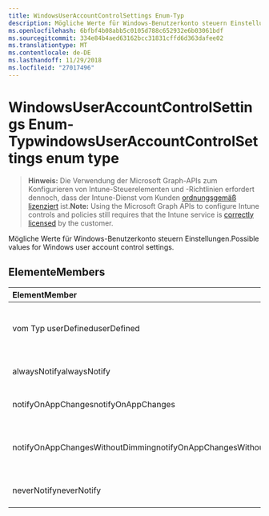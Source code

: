 ```yaml
---
title: WindowsUserAccountControlSettings Enum-Typ
description: Mögliche Werte für Windows-Benutzerkonto steuern Einstellungen.
ms.openlocfilehash: 6bfbf4b08abb5c0105d788c652932e6b03061bdf
ms.sourcegitcommit: 334e84b4aed63162bcc31831cffd6d363dafee02
ms.translationtype: MT
ms.contentlocale: de-DE
ms.lasthandoff: 11/29/2018
ms.locfileid: "27017496"
---
```

# <a name="windowsuseraccountcontrolsettings-enum-type"></a><span data-ttu-id="56d85-103">WindowsUserAccountControlSettings Enum-Typ</span><span class="sxs-lookup"><span data-stu-id="56d85-103">windowsUserAccountControlSettings enum type</span></span>

> <span data-ttu-id="56d85-104">**Hinweis:** Die Verwendung der Microsoft Graph-APIs zum Konfigurieren von Intune-Steuerelementen und -Richtlinien erfordert dennoch, dass der Intune-Dienst vom Kunden [ordnungsgemäß lizenziert](https://go.microsoft.com/fwlink/?linkid=839381) ist.</span><span class="sxs-lookup"><span data-stu-id="56d85-104">**Note:** Using the Microsoft Graph APIs to configure Intune controls and policies still requires that the Intune service is [correctly licensed](https://go.microsoft.com/fwlink/?linkid=839381) by the customer.</span></span>

<span data-ttu-id="56d85-105">Mögliche Werte für Windows-Benutzerkonto steuern Einstellungen.</span><span class="sxs-lookup"><span data-stu-id="56d85-105">Possible values for Windows user account control settings.</span></span>
## <a name="members"></a><span data-ttu-id="56d85-106">Elemente</span><span class="sxs-lookup"><span data-stu-id="56d85-106">Members</span></span>
|<span data-ttu-id="56d85-107">Element</span><span class="sxs-lookup"><span data-stu-id="56d85-107">Member</span></span>|<span data-ttu-id="56d85-108">Wert</span><span class="sxs-lookup"><span data-stu-id="56d85-108">Value</span></span>|<span data-ttu-id="56d85-109">Beschreibung</span><span class="sxs-lookup"><span data-stu-id="56d85-109">Description</span></span>|
|:---|:---|:---|
|<span data-ttu-id="56d85-110">vom Typ userDefined</span><span class="sxs-lookup"><span data-stu-id="56d85-110">userDefined</span></span>|<span data-ttu-id="56d85-111">0</span><span class="sxs-lookup"><span data-stu-id="56d85-111">0</span></span>|<span data-ttu-id="56d85-112">User-Defined, Standardwert, keine beabsichtigt.</span><span class="sxs-lookup"><span data-stu-id="56d85-112">User Defined, default value, no intent.</span></span>|
|<span data-ttu-id="56d85-113">alwaysNotify</span><span class="sxs-lookup"><span data-stu-id="56d85-113">alwaysNotify</span></span>|<span data-ttu-id="56d85-114">1</span><span class="sxs-lookup"><span data-stu-id="56d85-114">1</span></span>|<span data-ttu-id="56d85-115">Immer benachrichtigen.</span><span class="sxs-lookup"><span data-stu-id="56d85-115">Always notify.</span></span>|
|<span data-ttu-id="56d85-116">notifyOnAppChanges</span><span class="sxs-lookup"><span data-stu-id="56d85-116">notifyOnAppChanges</span></span>|<span data-ttu-id="56d85-117">2</span><span class="sxs-lookup"><span data-stu-id="56d85-117">2</span></span>|<span data-ttu-id="56d85-118">Benachrichtigen Sie app geändert wird.</span><span class="sxs-lookup"><span data-stu-id="56d85-118">Notify on app changes.</span></span>|
|<span data-ttu-id="56d85-119">notifyOnAppChangesWithoutDimming</span><span class="sxs-lookup"><span data-stu-id="56d85-119">notifyOnAppChangesWithoutDimming</span></span>|<span data-ttu-id="56d85-120">3</span><span class="sxs-lookup"><span data-stu-id="56d85-120">3</span></span>|<span data-ttu-id="56d85-121">Benachrichtigen Sie ohne Abblenden Desktop app geändert wird.</span><span class="sxs-lookup"><span data-stu-id="56d85-121">Notify on app changes without dimming desktop.</span></span>|
|<span data-ttu-id="56d85-122">neverNotify</span><span class="sxs-lookup"><span data-stu-id="56d85-122">neverNotify</span></span>|<span data-ttu-id="56d85-123">4</span><span class="sxs-lookup"><span data-stu-id="56d85-123">4</span></span>|<span data-ttu-id="56d85-124">Nie benachrichtigen.</span><span class="sxs-lookup"><span data-stu-id="56d85-124">Never notify.</span></span>|



